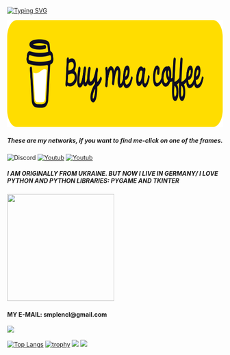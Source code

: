 <a href="https://git.io/typing-svg"><img src="https://readme-typing-svg.demolab.com?font=DGi.org&pause=1000&color=C38AF7&center=%D0%9B%D0%9E%D0%96%D0%AC&vCenter=%D0%9B%D0%9E%D0%96%D0%AC&multiline=true&width=435&lines=DGi.org%2C+HTML%2C+JavaScript+and+Python" alt="Typing SVG" /></a>

<!DOCTYPE html>
  <head>
    <meta http-equiv="Content-Type" content="text/html; charset=utf-8">
  </head>

 <body> 
   <p><a href="https://www.buymeacoffee.com/UkraineGrivnya"><img src="yellow-button.png" width="1000" 
   height="250" ></a></p>
 </body> 


 <h5>These are my networks, if you want to find me-click on one of the frames.</h5>
 <p><a htps://discord.gg/mQvaHrebEM"><img alt="Discord" src="https://img.shields.io/discord/930421351053934663?color=yellow&label=discord&logoColor=blue&style=for-the-badge"></a>
<a href="https://www.youtube.com/channel/UCAXDB9v8haW-tQ2WmPO2j8g"><img alt="Youtub" src="https://img.shields.io/youtube/channel/subscribers/UCAXDB9v8haW-tQ2WmPO2j8g?style=for-the-badge"></a>
  <a href="https://ukraine-grivnya.itch.io/"><img alt="Youtub" src="https://img.shields.io/badge/itch.io-Ukraine--Grivnya-red?style=for-the-badge"></a>
</p>

 
 <h5>I AM ORIGINALLY FROM UKRAINE. BUT NOW I LIVE IN GERMANY/ I LOVE PYTHON AND PYTHON LIBRARIES: PYGAME AND TKINTER</h5>
 <div id="header" align="left">
       <img src="https://media.giphy.com/media/MOSebUr4rvZS0/giphy.gif" width="250" 
        height="250"
 </div>
 
  
 <h4 align="left">MY E-MAIL: smplencl@gmail.com </h4> 
<div id="header" align="left">
      <img src="https://media.giphy.com/media/YmjleYhDTUiYw/giphy.gif" width="150"

 </div>


[![Top Langs](https://github-readme-stats.vercel.app/api/top-langs/?username=DGioriginal)](https://github.com/anuraghazra/github-readme-stats)
[![trophy](https://github-profile-trophy.vercel.app/?username=DGioriginal&theme=onedark)](https://github.com/ryo-ma/github-profile-trophy)
![](https://github-profile-summary-cards.vercel.app/api/cards/stats?username=DGioriginal&theme=solarized_dark)
![](https://github-profile-summary-cards.vercel.app/api/cards/profile-details?username=DGioriginal&theme=solarized_dark)
